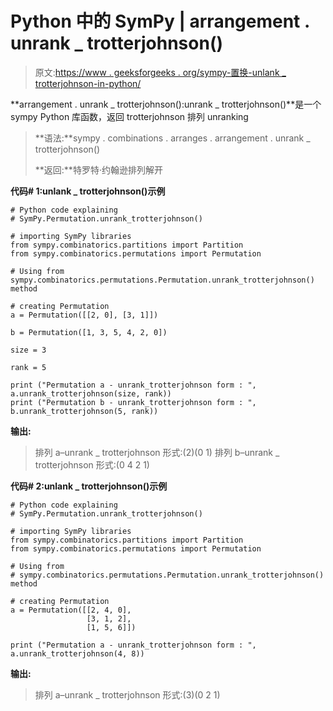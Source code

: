 # Python 中的 SymPy | arrangement . unrank _ trotterjohnson()

> 原文:[https://www . geeksforgeeks . org/sympy-置换-unlank _ trotterjohnson-in-python/](https://www.geeksforgeeks.org/sympy-permutation-unrank_trotterjohnson-in-python/)

**arrangement . unrank _ trotterjohnson():unrank _ trotterjohnson()**是一个 sympy Python 库函数，返回 trotterjohnson 排列 unranking

> **语法:**sympy . combinations . arranges . arrangement . unrank _ trotterjohnson()
> 
> **返回:**特罗特·约翰逊排列解开

**代码# 1:unlank _ trotterjohnson()示例**

```
# Python code explaining
# SymPy.Permutation.unrank_trotterjohnson()

# importing SymPy libraries
from sympy.combinatorics.partitions import Partition
from sympy.combinatorics.permutations import Permutation

# Using from sympy.combinatorics.permutations.Permutation.unrank_trotterjohnson() method 

# creating Permutation
a = Permutation([[2, 0], [3, 1]])

b = Permutation([1, 3, 5, 4, 2, 0])

size = 3

rank = 5

print ("Permutation a - unrank_trotterjohnson form : ", a.unrank_trotterjohnson(size, rank))
print ("Permutation b - unrank_trotterjohnson form : ", b.unrank_trotterjohnson(5, rank))
```

**输出:**

> 排列 a–unrank _ trotterjohnson 形式:(2)(0 1)
> 排列 b–unrank _ trotterjohnson 形式:(0 4 2 1)

**代码# 2:unlank _ trotterjohnson()示例**

```
# Python code explaining
# SymPy.Permutation.unrank_trotterjohnson()

# importing SymPy libraries
from sympy.combinatorics.partitions import Partition
from sympy.combinatorics.permutations import Permutation

# Using from 
# sympy.combinatorics.permutations.Permutation.unrank_trotterjohnson() method 

# creating Permutation
a = Permutation([[2, 4, 0], 
                 [3, 1, 2],
                 [1, 5, 6]])

print ("Permutation a - unrank_trotterjohnson form : ", a.unrank_trotterjohnson(4, 8))
```

**输出:**

> 排列 a–unrank _ trotterjohnson 形式:(3)(0 2 1)